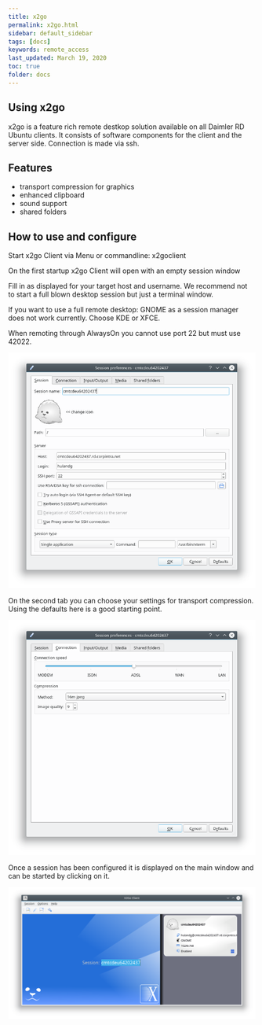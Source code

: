 ```yaml
---
title: x2go
permalink: x2go.html
sidebar: default_sidebar
tags: [docs]
keywords: remote_access
last_updated: March 19, 2020
toc: true
folder: docs
---
```


## Using x2go

x2go is a feature rich remote destkop solution available on all Daimler RD Ubuntu clients.
It consists of software components for the client and the server side. Connection is made via ssh.

## Features
* transport compression for graphics
* enhanced clipboard
* sound support
* shared folders


## How to use and configure
Start x2go Client via Menu or commandline: x2goclient

On the first startup x2go Client will open with an empty session window

Fill in as displayed for your target host and username. We recommend not to start a full blown desktop session but just a terminal window.

If you want to use a full remote desktop: GNOME as a session manager does not work currently. Choose KDE or XFCE.

When remoting through AlwaysOn you cannot use port 22 but must use 42022.


![x2go_session_tab1](images/docs/x2go/x2go_session_tab1.png)

On the second tab you can choose your settings for transport compression. Using the defaults here is a good starting point.

![x2go_session_tab2](images/docs/x2go/x2go_session_tab2.png)

Once a session has been configured it is displayed on the main window and can be started by clicking on it.

![x2go_main_window](images/docs/x2go/x2go_main_window.png)


